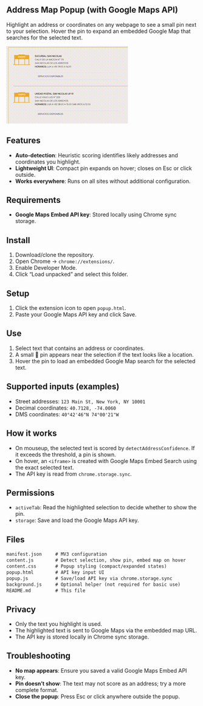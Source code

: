 ## Address Map Popup (with Google Maps API)

Highlight an address or coordinates on any webpage to see a small pin next to your selection. Hover the pin to expand an embedded Google Map that searches for the selected text.

![demo](demo.gif)

## Features

- **Auto-detection**: Heuristic scoring identifies likely addresses and coordinates you highlight.
- **Lightweight UI**: Compact pin expands on hover; closes on Esc or click outside.
- **Works everywhere**: Runs on all sites without additional configuration.

## Requirements

- **Google Maps Embed API key**: Stored locally using Chrome sync storage.

## Install

1. Download/clone the repository.
2. Open Chrome → `chrome://extensions/`.
3. Enable Developer Mode.
4. Click “Load unpacked” and select this folder.

## Setup

1. Click the extension icon to open `popup.html`.
2. Paste your Google Maps API key and click Save.

## Use

1. Select text that contains an address or coordinates.
2. A small 📍 pin appears near the selection if the text looks like a location.
3. Hover the pin to load an embedded Google Map search for the selected text.

## Supported inputs (examples)

- Street addresses: `123 Main St, New York, NY 10001`
- Decimal coordinates: `40.7128, -74.0060`
- DMS coordinates: `40°42'46"N 74°00'21"W`

## How it works

- On mouseup, the selected text is scored by `detectAddressConfidence`. If it exceeds the threshold, a pin is shown.
- On hover, an `<iframe>` is created with Google Maps Embed Search using the exact selected text.
- The API key is read from `chrome.storage.sync`.

## Permissions

- `activeTab`: Read the highlighted selection to decide whether to show the pin.
- `storage`: Save and load the Google Maps API key.

## Files

```
manifest.json     # MV3 configuration
content.js        # Detect selection, show pin, embed map on hover
content.css       # Popup styling (compact/expanded states)
popup.html        # API key input UI
popup.js          # Save/load API key via chrome.storage.sync
background.js     # Optional helper (not required for basic use)
README.md         # This file
```

## Privacy

- Only the text you highlight is used.
- The highlighted text is sent to Google Maps via the embedded map URL.
- The API key is stored locally in Chrome sync storage.

## Troubleshooting

- **No map appears**: Ensure you saved a valid Google Maps Embed API key.
- **Pin doesn’t show**: The text may not score as an address; try a more complete format.
- **Close the popup**: Press Esc or click anywhere outside the popup.